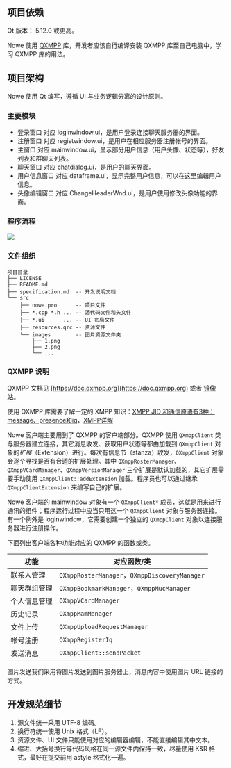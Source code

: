 
## 项目依赖

Qt 版本： 5.12.0 或更高。

Nowe 使用 [QXMPP](http://www.qxmpp.org/) 库，开发者应该自行编译安装 QXMPP 库至自己电脑中，学习 QXMPP 库的用法。


## 项目架构

Nowe 使用 Qt 编写，遵循 UI 与业务逻辑分离的设计原则。

### 主要模块

- 登录窗口
  对应 loginwindow.ui，是用户登录连接聊天服务器的界面。
- 注册窗口
  对应 registwindow.ui，是用户在相应服务器注册帐号的界面。
- 主窗口
  对应 mainwindow.ui，显示部分用户信息（用户头像、状态等），好友列表和群聊天列表。
- 聊天窗口
  对应 chatdialog.ui，是用户的聊天界面。
- 用户信息窗口
  对应 dataframe.ui，显示完整用户信息，可以在这里编辑用户信息。
- 头像编辑窗口
  对应 ChangeHeaderWnd.ui，是用户使用修改头像功能的界面。

### 程序流程

![](http://image.chirsz.cc/image/jpg/nowe-process.png)

### 文件组织

```plain
项目目录
├── LICENSE
├── README.md
├── specification.md  -- 开发说明文档
└── src
    ├── nowe.pro      -- 项目文件
    ├── *.cpp *.h ... -- 源代码文件和头文件
    ├── *.ui      ... -- UI 布局文件
    ├── resources.qrc -- 资源文件
    └── images        -- 图片资源文件夹
        ├── 1.png
        ├── 2.png
        └── ...
```

### QXMPP 说明

QXMPP 文档见 [https://doc.qxmpp.org](https://doc.qxmpp.org) 或者 [镜像站](http://chirsz.cc/qxmppdoc/index.html)。

使用 QXMPP 库需要了解一定的 XMPP 知识：[XMPP JID 和通信原语有3种：message、presence和iq](https://blog.csdn.net/iteye_5495/article/details/82652037)，[XMPP详解](https://www.jianshu.com/p/84d15683b61e)

Nowe 客户端主要用到了 QXMPP 的客户端部分。QXMPP 使用 `QXmppClient` 类与服务器建立连接，其它消息收发、获取用户状态等都由加载到 `QXmppClient` 对象的*扩展*（Extension）进行。每次有信息节（stanza）收发，`QXmppClient` 对象会逐个寻找是否有合适的扩展处理。其中 `QXmppRosterManager`、`QXmppVCardManager`、`QXmppVersionManager` 三个扩展是默认加载的，其它扩展需要手动使用 `QXmppClient::addExtension` 加载。程序员也可以通过继承 `QXmppClientExtension` 来编写自己的扩展。

Nowe 客户端的 mainwindow 对象有一个 `QXmppClient*` 成员，这就是用来进行通讯的组件；程序运行过程中应当只用这一个 `QXmppClient` 对象与服务器连接。有一个例外是 loginwindow，它需要创建一个独立的  `QXmppClient` 对象以连接服务器进行注册操作。

下面列出客户端各种功能对应的 QXMPP 的函数或类。

| 功能         | 对应函数/类                                   |
| ------------ | --------------------------------------------- |
| 联系人管理   | `QXmppRosterManager`，`QXmppDiscoveryManager` |
| 聊天群组管理 | `QXmppBookmarkManager`，`QXmppMucManager`     |
| 个人信息管理 | `QXmppVCardManager`                           |
| 历史记录     | `QXmppMamManager`                             |
| 文件上传     | `QXmppUploadRequestManager`                   |
| 帐号注册     | `QXmppRegisterIq`                             |
| 发送消息     | `QXmppClient::sendPacket`                     |

图片发送我们采用将图片发送到图片服务器上，消息内容中使用图片 URL 链接的方式。


## 开发规范细节
1. 源文件统一采用 UTF-8 编码。
2. 换行符统一使用 Unix 格式（LF）。
3. 资源文件、UI 文件只能使用对应的编辑器编辑，不能直接编辑其中文本。
4. 缩进、大括号换行等代码风格在同一源文件内保持一致，尽量使用 K&R 格式，最好在提交前用 astyle 格式化一遍。
